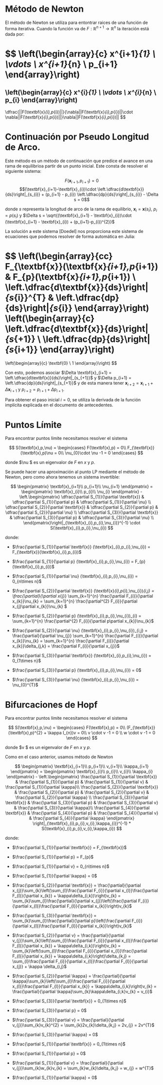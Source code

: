 # Método de Newton

El método de Newton se utiliza para entontrar raices de una función de forma iterativa. Cuando la función va de $F:\mathbb{R}^{n+1}\rightarrow \mathbb{R}^{n}$ la iteración está dada por:

$$
\left(\begin{array}{c} 
x^{i+1}_{1} \\ \vdots \\ x^{i+1}_{n} \\ p_{i+1}
\end{array}\right)
 = 
\left(\begin{array}{c} 
x^{i}_{1} \\ \vdots \\ x^{i}_{n} \\ p_{i}
\end{array}\right)
-
\dfrac{||F(\textbf{x}_{i},p_{i})||}{\nabla||F(\textbf{x}_{i},p_{i})||\cdot \nabla||F(\textbf{x}_{i},p_{i})||}\nabla||F(\textbf{x}_{i},p_{i})||
$$

# Continuación por Pseudo Longitud de Arco.

Este método es un método de continuación que predice el avance en una rama de equilibrioa partir de un punto inicial. Este consta de resolver el siguiente sistema:

$$F(\textbf{x}_{i+1},p_{i+1}) = 0$$
$$(\textbf{x}_{i+1}-\textbf{x}_{i})\cdot \left.\dfrac{d\textbf{x}}{ds}\right|_{s_{i}} + (p_{i+1} - p_{i}) \left.\dfrac{dp}{ds}\right|_{s_{i}} - \Delta s = 0$$

donde $s$ representa la longitud de arco de la rama de equilibrio, $\textbf{x}_{i} = \textbf{x}(s_{i})$, $p_{i} = p(s_{i})$ y $\Delta s = \sqrt{(\textbf{x}_{i+1} - \textbf{x}_{i})\cdot (\textbf{x}_{i+1} - \textbf{x}_{i}) + (p_{i+1}-p_{i})^{2}}$

La solución a este sistema [Doedel] nos proporciona este sistema de ecuaciones que podemos resolver de forma automática en Julia:

$$
\left(\begin{array}{cc} 
F_{\textbf{x}}(\textbf{x}_{i+1},p_{i+1}) & F_{p}(\textbf{x}_{i+1},p_{i+1}) \\ \left.\dfrac{d\textbf{x}}{ds}\right|_{s_{i}}^{T} & \left.\dfrac{dp}{ds}\right|_{s_{i}}
\end{array}\right)
\left(\begin{array}{c} 
\left.\dfrac{d\textbf{x}}{ds}\right|_{s_{+1}} \\ \left.\dfrac{dp}{ds}\right|_{s_{i+1}}
\end{array}\right)
=
\left(\begin{array}{c} 
\textbf{0} \\ 1
\end{array}\right)
 $$

Con esto, podemos asociar $\Delta \textbf{x}_{i+1} = \left.\dfrac{d\textbf{x}}{ds}\right|_{s_{+1}}$ y $\Delta p_{i+1} = \left.\dfrac{dp}{ds}\right|_{s_{+1}}$ y de esta manera tener $\textbf{x}_{i+2} = \textbf{x}_{i+1} + \Delta \textbf{x}_{i+1}$ y $p_{i+2} = p_{i+1} + \Delta p_{i+1}$.

Para obtener el paso inicial $i = 0$, se utiliza la derivada de la función implícita explicada en el documento de antecedentes.

# Puntos Límite

Para encontrar puntos límite necesitamos resolver el sistema 

$$
S(\textbf{x},p,\nu) = \begin{cases}
F(\textbf{x},p) = 0\\
F_{\textbf{x}}(\textbf{x},p)\nu = 0\\
\nu_{0}\cdot \nu -1 = 0
\end{cases}
$$

donde $\nu $ es un eigenvalor de $F$ en $x$ y $p$.

Se puede hacer una aproximación al punto LP mediante el método de Newton, pero como ahora tenemos un sistema invertible:

$$
\begin{pmatrix}
\textbf{x}_{i+1}\\
p_{i+1}\\
\nu_{i+1}
\end{pmatrix} = 
\begin{pmatrix}
\textbf{x}_{i}\\
p_{i}\\
\nu_{i}
\end{pmatrix} - 
\left.\begin{pmatrix}
\dfrac{\partial S_{1}}{\partial \textbf{x}} & \dfrac{\partial S_{1}}{\partial p} & \dfrac{\partial S_{1}}{\partial \nu} \\
\dfrac{\partial S_{2}}{\partial \textbf{x}} & \dfrac{\partial S_{2}}{\partial p} & \dfrac{\partial S_{2}}{\partial \nu} \\
\dfrac{\partial S_{3}}{\partial \textbf{x}} & \dfrac{\partial S_{3}}{\partial p} & \dfrac{\partial S_{3}}{\partial \nu} \\
\end{pmatrix}\right|_{\textbf{x}_{i},p_{i},\nu_{i}}^{-1} \cdot S(\textbf{x}_{i},p_{i},\nu_{i})
$$

donde:

- $\frac{\partial S_{1}}{\partial \textbf{x}} (\textbf{x}_{i},p_{i},\nu_{i}) = F_{\textbf{x}}(\textbf{x}_{i},p_{i})$
- $\frac{\partial S_{1}}{\partial p} (\textbf{x}_{i},p_{i},\nu_{i}) = F_{p}(\textbf{x}_{i},p_{i})$
- $\frac{\partial S_{1}}{\partial \nu} (\textbf{x}_{i},p_{i},\nu_{i}) = 0_{n\times n}$

- $\frac{\partial S_{2}}{\partial \textbf{x}} (\textbf{x}_{i},p_{i},\nu_{i})_{i,j} = \frac{\partial}{\partial x_{j}} \sum_{k=1}^{n} \frac{\partial F_{i}}{\partial x_{k}}\nu_{k} = \sum_{k=1}^{n} \frac{\partial^{2} F_{i}}{\partial x_{j}\partial x_{k}}\nu_{k}  $
- $\frac{\partial S_{2}}{\partial p} (\textbf{x}_{i},p_{i},\nu_{i})_{i} = \sum_{k=1}^{n} \frac{\partial^{2} F_{i}}{\partial p\partial x_{k}}\nu_{k}$
- $\frac{\partial S_{2}}{\partial \nu} (\textbf{x}_{i},p_{i},\nu_{i})_{i,j} = \frac{\partial}{\partial \nu_{j}} \sum_{k=1}^{n} \frac{\partial F_{i}}{\partial x_{k}}\nu_{k} = \sum_{k=1}^{n} \frac{\partial F_{i}}{\partial x_{k}}\delta_{j,k} = \frac{\partial F_{i}}{\partial x_{j}}$

- $\frac{\partial S_{3}}{\partial \textbf{x}} (\textbf{x}_{i},p_{i},\nu_{i}) = 0_{1\times n}$
- $\frac{\partial S_{3}}{\partial p} (\textbf{x}_{i},p_{i},\nu_{i}) = 0$
- $\frac{\partial S_{3}}{\partial \nu} (\textbf{x}_{i},p_{i},\nu_{i}) = \nu_{0}^{T}$

# Bifurcaciones de Hopf

Para encontrar puntos límite necesitamos resolver el sistema 

$$
S(\textbf{x},p,\nu) = \begin{cases}
F(\textbf{x},p) = 0\\
(F_{\textbf{x}}(\textbf{x},p)^{2} + \kappa I_{n})v = 0\\
v \cdot v -1 = 0 \\
w \cdot v -1 = 0
\end{cases}
$$

donde $v $ es un eigenvalor de $F$ en $x$ y $p$.

Como en el caso anterior, usamos método de Newton

$$
\begin{pmatrix}
\textbf{x}_{i+1}\\
p_{i+1}\\
v_{i+1}\\
\kappa_{i+1}
\end{pmatrix} = 
\begin{pmatrix}
\textbf{x}_{i}\\
p_{i}\\
v_{i}\\
\kappa_{i}
\end{pmatrix} - 
\left.\begin{pmatrix}
\frac{\partial S_{1}}{\partial \textbf{x}} & \frac{\partial S_{1}}{\partial p} & \frac{\partial S_{1}}{\partial v} & \frac{\partial S_{1}}{\partial \kappa}\\
\frac{\partial S_{2}}{\partial \textbf{x}} & \frac{\partial S_{2}}{\partial p} & \frac{\partial S_{2}}{\partial v} & \frac{\partial S_{2}}{\partial \kappa} \\
\frac{\partial S_{3}}{\partial \textbf{x}} & \frac{\partial S_{3}}{\partial p} & \frac{\partial S_{3}}{\partial v} & \frac{\partial S_{3}}{\partial \kappa}\\
\frac{\partial S_{4}}{\partial \textbf{x}} & \frac{\partial S_{4}}{\partial p} & \frac{\partial S_{4}}{\partial v} & \frac{\partial S_{4}}{\partial \kappa} 
\end{pmatrix} \right|_{\textbf{x}_{i},p_{i},v_{i},\kappa_{i}}^{-1} * S(\textbf{x}_{i},p_{i},v_{i},\kappa_{i})
$$

donde:

- $\frac{\partial S_{1}}{\partial \textbf{x}} = F_{\textbf{x}}$
- $\frac{\partial S_{1}}{\partial p} = F_{p}$
- $\frac{\partial S_{1}}{\partial v} = 0_{n\times n}$
- $\frac{\partial S_{1}}{\partial \kappa} = 0$

- $\frac{\partial S_{2}}{\partial \textbf{x}} = \frac{\partial}{\partial x_{j}}\sum_{k}\left(\sum_{l}\frac{\partial F_{i}}{\partial x_{l}}\frac{\partial F_{l}}{\partial x_{k}} + \kappa\delta_{i,k})\right)v_{k} = \sum_{k}\sum_{l}\frac{\partial}{\partial x_{j}}\left(\frac{\partial F_{i}}{\partial x_{l}}\frac{\partial F_{l}}{\partial x_{k}}\right)v_{k}$
- $\frac{\partial S_{3}}{\partial \textbf{x}} = \sum_{k}\sum_{l}\frac{\partial}{\partial p}\left(\frac{\partial F_{i}}{\partial x_{l}}\frac{\partial F_{l}}{\partial x_{k}}\right)v_{k}$
- $\frac{\partial S_{2}}{\partial v} = \frac{\partial}{\partial v_{j}}\sum_{k}\left(\sum_{l}\frac{\partial F_{i}}{\partial x_{l}}\frac{\partial F_{l}}{\partial x_{k}} + \kappa\delta_{i,k})\right)v_{k} = \sum_{k}\left(\sum_{l}\frac{\partial F_{i}}{\partial x_{l}}\frac{\partial F_{l}}{\partial x_{k}} + \kappa\delta_{i,k}\right)\delta_{k,j} = \sum_{l}\frac{\partial F_{i}}{\partial x_{l}}\frac{\partial F_{l}}{\partial x_{j}} + \kappa \delta_{i,j}$
- $\frac{\partial S_{2}}{\partial \kappa} = \frac{\partial}{\partial \kappa}\sum_{k}\left(\sum_{l}\frac{\partial F_{i}}{\partial x_{l}}\frac{\partial F_{l}}{\partial x_{k}} + \kappa\delta_{i,k}\right)v_{k} = \frac{\partial}{\partial \kappa}\sum_{k}\kappa\delta_{i,k}v_{k} = v_{i}$

- $\frac{\partial S_{3}}{\partial \textbf{x}} = 0_{1\times n}$
- $\frac{\partial S_{3}}{\partial p} = 0$
- $\frac{\partial S_{3}}{\partial v} = \frac{\partial}{\partial v_{j}}\sum_{k}v_{k}^{2} = \sum_{k}2v_{k}\delta_{k,j} = 2v_{j} = 2v^{T}$
- $\frac{\partial S_{3}}{\partial \kappa} = 0$

- $\frac{\partial S_{1}}{\partial \textbf{x}} = 0_{1\times n}$
- $\frac{\partial S_{1}}{\partial p} = 0$
- $\frac{\partial S_{1}}{\partial v} = \frac{\partial}{\partial v_{j}}\sum_{k}w_{k}v_{k} = \sum_{k}w_{k}\delta_{k,j} = w_{j} = w^{T}$
- $\frac{\partial S_{1}}{\partial \kappa} = 0$



